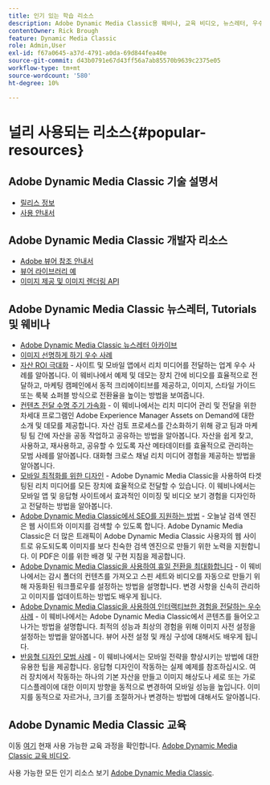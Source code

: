 ```yaml
---
title: 인기 있는 학습 리소스
description: Adobe Dynamic Media Classic용 웨비나, 교육 비디오, 뉴스레터, 우수 사례 정보 및 개발자 리소스에 대한 링크입니다.
contentOwner: Rick Brough
feature: Dynamic Media Classic
role: Admin,User
exl-id: f67a0645-a37d-4791-a0da-69d844fea40e
source-git-commit: d43b0791e67d43ff56a7ab85570b9639c2375e05
workflow-type: tm+mt
source-wordcount: '580'
ht-degree: 10%

---
```


# 널리 사용되는 리소스{#popular-resources}

## Adobe Dynamic Media Classic 기술 설명서

* [릴리스 정보](https://experienceleague.adobe.com/docs/dynamic-media-developer-resources/release-notes/s7rn2017.html)
* [사용 안내서](introduction.md)

## Adobe Dynamic Media Classic 개발자 리소스

* [Adobe 뷰어 참조 안내서](https://experienceleague.adobe.com/docs/dynamic-media-developer-resources.html)
* [뷰어 라이브러리 예](https://landing.adobe.com/en/na/dynamic-media/ctir-2755/live-demos.html)
* [이미지 제공 및 이미지 렌더링 API](https://experienceleague.adobe.com/docs/dynamic-media-developer-resources.html)

## Adobe Dynamic Media Classic 뉴스레터, Tutorials 및 웨비나

* [Adobe Dynamic Media Classic 뉴스레터 아카이브](/help/dynamic-media-newsletter.md)
* [이미지 선명하게 하기 우수 사례](/help/assets/s7_sharpening_images.pdf)
* [자산 ROI 극대화](https://adobecustomersuccess.adobeconnect.com/p5ar3hfrrec/?launcher=false&amp;fcsContent=true&amp;pbMode=normal&amp;proto=true) - 사이트 및 모바일 앱에서 리치 미디어를 전달하는 업계 우수 사례를 알아봅니다. 이 웨비나에서 예제 및 데모는 장치 간에 비디오를 효율적으로 전달하고, 마케팅 캠페인에서 동적 크리에이티브를 제공하고, 이미지, 스타일 가이드 또는 룩북 쇼퍼블 방식으로 전환율을 높이는 방법을 보여줍니다.
* [컨텐츠 전달 수명 주기 가속화](https://adobecustomersuccess.adobeconnect.com/p88ducm9pqv/) - 이 웨비나에서는 리치 미디어 관리 및 전달을 위한 차세대 프로그램인 Adobe Experience Manager Assets on Demand에 대한 소개 및 데모를 제공합니다. 자산 검토 프로세스를 간소화하기 위해 광고 팀과 마케팅 팀 간에 자산을 공동 작업하고 공유하는 방법을 알아봅니다. 자산을 쉽게 찾고, 사용하고, 재사용하고, 공유할 수 있도록 자산 메타데이터를 효율적으로 관리하는 모범 사례를 알아봅니다. 대화형 크로스 채널 리치 미디어 경험을 제공하는 방법을 알아봅니다.
* [모바일 최적화를 위한 디자인](https://adobecustomersuccess.adobeconnect.com/p6oqd3wydif/?launcher=false&amp;fcsContent=true&amp;pbMode=normal&amp;proto=true) - Adobe Dynamic Media Classic을 사용하여 타겟팅된 리치 미디어를 모든 장치에 효율적으로 전달할 수 있습니다. 이 웨비나에서는 모바일 앱 및 응답형 사이트에서 효과적인 이미징 및 비디오 보기 경험을 디자인하고 전달하는 방법을 알아봅니다.
* [Adobe Dynamic Media Classic에서 SEO를 지원하는 방법](/help/assets/s7_seo.pdf) - 오늘날 검색 엔진은 웹 사이트와 이미지를 검색할 수 있도록 합니다. Adobe Dynamic Media Classic은 더 많은 트래픽이 Adobe Dynamic Media Classic 사용자의 웹 사이트로 유도되도록 이미지를 보다 친숙한 검색 엔진으로 만들기 위한 노력을 지원합니다. 이 PDF은 이를 위한 배경 및 구현 지침을 제공합니다.
* [Adobe Dynamic Media Classic을 사용하여 휴일 전환을 최대화합니다](https://adobecustomersuccess.adobeconnect.com/p32n1yr85c9/?proto=true) - 이 웨비나에서는 감시 폴더의 컨텐츠를 가져오고 스핀 세트와 비디오를 자동으로 만들기 위해 자동화된 워크플로우를 설정하는 방법을 설명합니다. 변경 사항을 신속히 관리하고 이미지를 업데이트하는 방법도 배우게 됩니다.
* [Adobe Dynamic Media Classic을 사용하여 인터랙티브한 경험을 전달하는 우수 사례](https://seminars.adobeconnect.com/p7wb8ej3u6d/) - 이 웨비나에서는 Adobe Dynamic Media Classic에서 콘텐츠를 들어오고 나가는 방법을 설명합니다. 최적의 성능과 최상의 경험을 위해 이미지 사전 설정을 설정하는 방법을 알아봅니다. 뷰어 사전 설정 및 캐싱 구성에 대해서도 배우게 됩니다.
* [반응형 디자인 모범 사례](https://offers.adobe.com/en/na/marketing/landings/_40458_responsive_design_live_on_demand_webinar.html) - 이 웨비나에서는 모바일 전략을 향상시키는 방법에 대한 유용한 팁을 제공합니다. 응답형 디자인이 작동하는 실제 예제를 참조하십시오. 여러 장치에서 작동하는 하나의 기본 자산을 만들고 이미지 해상도나 세로 또는 가로 디스플레이에 대한 이미지 방향을 동적으로 변경하여 모바일 성능을 높입니다. 이미지를 동적으로 자르거나, 크기를 조절하거나 변경하는 방법에 대해서도 알아봅니다.

## Adobe Dynamic Media Classic 교육

이동 [여기](https://training.adobe.com/training/courses.html#product=adobe-scene7) 현재 사용 가능한 교육 과정을 확인합니다.
[Adobe Dynamic Media Classic 교육 비디오](https://experienceleague.adobe.com/docs/dynamic-media-classic/using/intro/training-videos.html#intro).

사용 가능한 모든 인기 리소스 보기 [Adobe Dynamic Media Classic](home.md).
